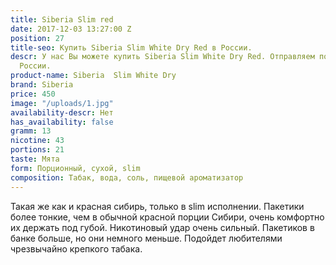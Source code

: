 ```yaml
---
title: Siberia Slim red
date: 2017-12-03 13:27:00 Z
position: 27
title-seo: Купить Siberia Slim White Dry Red в России.
descr: У нас Вы можете купить Siberia Slim White Dry Red. Отправляем по всей территории
  России.
product-name: Siberia  Slim White Dry
brand: Siberia
price: 450
image: "/uploads/1.jpg"
availability-descr: Нет
has_availability: false
gramm: 13
nicotine: 43
portions: 21
taste: Мята
form: Порционный, сухой, slim
composition: Табак, вода, соль, пищевой ароматизатор
---
```


Такая же как и красная сибирь, только в slim исполнении.
Пакетики более тонкие, чем в обычной красной порции Сибири, очень комфортно их держать под губой.
Никотиновый удар очень сильный.
Пакетиков в банке больше, но они немного меньше.
Подойдет любителями чрезвычайно крепкого табака.
